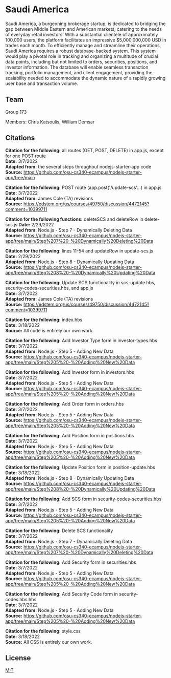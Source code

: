 
# Saudi America

Saudi America, a burgeoning brokerage startup, is dedicated to bridging the gap between Middle Eastern and American markets, catering to the needs of everyday retail investors. With a substantial clientele of approximately 100,000 users, the platform facilitates an impressive $5,000,000,000 USD in trades each month. To efficiently manage and streamline their operations, Saudi America requires a robust database-backed system. This system would play a pivotal role in tracking and organizing a multitude of crucial data points, including but not limited to orders, securities, positions, and investor information. The database will enable seamless transaction tracking, portfolio management, and client engagement, providing the scalability needed to accommodate the dynamic nature of a rapidly growing user base and transaction volume.

## Team

Group 173

Members: Chris Katsoulis, William Demsar

## Citations

**Citation for the following:** all routes (GET, POST, DELETE) in app.js, except for one POST route  
**Date:** 3/7/2022  
**Adapted from:** the several steps throughout nodejs-starter-app code  
**Source:** https://github.com/osu-cs340-ecampus/nodejs-starter-app/tree/main

**Citation for the following:** POST route (app.post('/update-scs'...) in app.js  
**Date:** 3/7/2022  
**Adapted from:** James Cole (TA) revisions   
**Source:** https://edstem.org/us/courses/49750/discussion/4472145?comment=10399711

**Citation for the following functions:** deleteSCS and deleteRow in delete-scs.js 
**Date:** 2/29/2022  
**Adapted from:** Node.js - Step 7 - Dynamically Deleting Data  
**Source:** https://github.com/osu-cs340-ecampus/nodejs-starter-app/tree/main/Step%207%20-%20Dynamically%20Deleting%20Data

**Citation for the following:** lines 11-54 and updateRow in update-scs.js  
**Date:** 2/29/2022  
**Adapted from:** Node.js - Step 8 - Dynamically Updating Data  
**Source:** https://github.com/osu-cs340-ecampus/nodejs-starter-app/tree/main/Step%208%20-%20Dynamically%20Updating%20Data

**Citation for the following:** Update SCS functionality in scs-update.hbs, security-codes-securities.hbs, and app.js  
**Date:** 3/7/2022  
**Adapted from:** James Cole (TA) revisions  
**Source:** https://edstem.org/us/courses/49750/discussion/4472145?comment=10399711

**Citation for the following:** index.hbs  
**Date:** 3/18/2022  
**Source:** All code is entirely our own work.

**Citation for the following:** Add Investor Type form in investor-types.hbs  
**Date:** 3/7/2022  
**Adapted from:** Node.js - Step 5 - Adding New Data  
**Source:** https://github.com/osu-cs340-ecampus/nodejs-starter-app/tree/main/Step%205%20-%20Adding%20New%20Data

**Citation for the following:** Add Investor form in investors.hbs  
**Date:** 3/7/2022  
**Adapted from:** Node.js - Step 5 - Adding New Data  
**Source:** https://github.com/osu-cs340-ecampus/nodejs-starter-app/tree/main/Step%205%20-%20Adding%20New%20Data

**Citation for the following:** Add Order form in orders.hbs  
**Date:** 3/7/2022  
**Adapted from:** Node.js - Step 5 - Adding New Data  
**Source:** https://github.com/osu-cs340-ecampus/nodejs-starter-app/tree/main/Step%205%20-%20Adding%20New%20Data

**Citation for the following:** Add Position form in positions.hbs  
**Date:** 3/7/2022  
**Adapted from:** Node.js - Step 5 - Adding New Data  
**Source:** https://github.com/osu-cs340-ecampus/nodejs-starter-app/tree/main/Step%205%20-%20Adding%20New%20Data

**Citation for the following:** Update Position form in position-update.hbs  
**Date:** 3/18/2022  
**Adapted from:** Node.js - Step 8 - Dynamically Updating Data  
**Source:** https://github.com/osu-cs340-ecampus/nodejs-starter-app/tree/main/Step%208%20-%20Dynamically%20Updating%20Data 

**Citation for the following:** Add SCS form in security-codes-securities.hbs  
**Date:** 3/7/2022  
**Adapted from:** Node.js - Step 5 - Adding New Data  
**Source:** https://github.com/osu-cs340-ecampus/nodejs-starter-app/tree/main/Step%205%20-%20Adding%20New%20Data

**Citation for the following:** Delete SCS functionality  
**Date:** 3/7/2022  
**Adapted from:** Node.js - Step 7 - Dynamically Deleting Data  
**Source:** https://github.com/osu-cs340-ecampus/nodejs-starter-app/tree/main/Step%207%20-%20Dynamically%20Deleting%20Data

**Citation for the following:** Add Security form in securities.hbs  
**Date:** 3/7/2022  
**Adapted from:** Node.js - Step 5 - Adding New Data  
**Source:** https://github.com/osu-cs340-ecampus/nodejs-starter-app/tree/main/Step%205%20-%20Adding%20New%20Data

**Citation for the following:** Add Security Code form in security-codes.hbs.hbs  
**Date:** 3/7/2022  
**Adapted from:** Node.js - Step 5 - Adding New Data  
**Source:** https://github.com/osu-cs340-ecampus/nodejs-starter-app/tree/main/Step%205%20-%20Adding%20New%20Data

**Citation for the following:** style.css  
**Date:** 3/18/2022  
**Source:** All CSS is entirely our own work.  

## License

[MIT](https://choosealicense.com/licenses/mit/)

